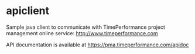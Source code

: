 apiclient
=========

Sample java client to communicate with TimePerformance project management online service: http://www.timeperformance.com

API documentation is available at https://pma.timeperformance.com/apidoc


